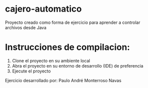 # cajero-automatico

Proyecto creado como forma de ejercicio para aprender a controlar archivos desde Java

# Instrucciones de compilacion:

1. Clone el proyecto en su ambiente local
2. Abra el proyecto en su entorno de desarrollo (IDE) de preferencia
3. Ejecute el proyecto

Ejercicio desarrollado por: Paulo André Monterroso Navas

